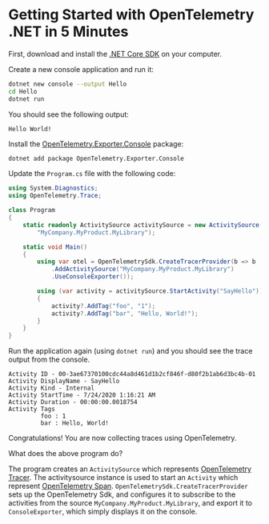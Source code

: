 # Getting Started with OpenTelemetry .NET in 5 Minutes

First, download and install the [.NET Core
SDK](https://dotnet.microsoft.com/download) on your computer.

Create a new console application and run it:

```sh
dotnet new console --output Hello
cd Hello
dotnet run
```

You should see the following output:

```console
Hello World!
```

Install the
[OpenTelemetry.Exporter.Console](../src/OpenTelemetry.Exporter.Console/README.md)
package:

```sh
dotnet add package OpenTelemetry.Exporter.Console
```

Update the `Program.cs` file with the following code:

```csharp
using System.Diagnostics;
using OpenTelemetry.Trace;

class Program
{
    static readonly ActivitySource activitySource = new ActivitySource(
        "MyCompany.MyProduct.MyLibrary");

    static void Main()
    {
        using var otel = OpenTelemetrySdk.CreateTracerProvider(b => b
            .AddActivitySource("MyCompany.MyProduct.MyLibrary")
            .UseConsoleExporter());

        using (var activity = activitySource.StartActivity("SayHello"))
        {
            activity?.AddTag("foo", "1");
            activity?.AddTag("bar", "Hello, World!");
        }
    }
}
```

Run the application again (using `dotnet run`) and you should see the trace
output from the console.

```text
Activity ID - 00-3ae67370100cdc44a8d461d1b2cf846f-d80f2b1ab6d3bc4b-01
Activity DisplayName - SayHello
Activity Kind - Internal
Activity StartTime - 7/24/2020 1:16:21 AM
Activity Duration - 00:00:00.0018754
Activity Tags
         foo : 1
         bar : Hello, World!
```

Congratulations! You are now collecting traces using OpenTelemetry.

What does the above program do?

The program creates an `ActivitySource` which represents [OpenTelemetry
Tracer](https://github.com/open-telemetry/opentelemetry-specification/blob/master/specification/trace/api.md#tracer).
The activitysource instance is used to start an `Activity` which represent
[OpenTelemetry
Span](https://github.com/open-telemetry/opentelemetry-specification/blob/master/specification/trace/api.md#span).
`OpenTelemetrySdk.CreateTracerProvider` sets up the OpenTelemetry Sdk, and
configures it to subscribe to the activities from the source
`MyCompany.MyProduct.MyLibrary`, and export it to `ConsoleExporter`, which
simply displays it on the console.
